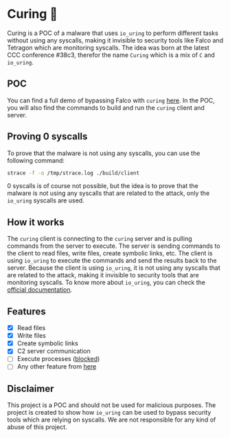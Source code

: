 # Curing 💊
Curing is a POC of a malware that uses `io_uring` to perform different tasks without using any syscalls, making it invisible to security tools like Falco and Tetragon which are monitoring syscalls.
The idea was born at the latest CCC conference #38c3, therefor the name `Curing` which is a mix of `C` and `io_uring`.

## POC
You can find a full demo of bypassing Falco with `curing` [here](poc/POC.md).
In the POC, you will also find the commands to build and run the `curing` client and server.

## Proving 0 syscalls
To prove that the malware is not using any syscalls, you can use the following command:
```bash
strace -f -o /tmp/strace.log ./build/client
```
0 syscalls is of course not possible, but the idea is to prove that the malware is not using any syscalls that are related to the attack, only the `io_uring` syscalls are used.

## How it works
The `curing` client is connecting to the `curing` server and is pulling commands from the server to execute. The server is sending commands to the client to read files, write files, create symbolic links, etc. The client is using `io_uring` to execute the commands and send the results back to the server.
Because the client is using `io_uring`, it is not using any syscalls that are related to the attack, making it invisible to security tools that are monitoring syscalls.
To know more about `io_uring`, you can check the [official documentation](https://kernel.dk/io_uring.pdf).

## Features
- [x] Read files
- [x] Write files
- [x] Create symbolic links
- [x] C2 server communication
- [ ] Execute processes ([blocked](https://github.com/axboe/liburing/discussions/1307))
- [ ] Any other feature from [here](https://github.com/axboe/liburing/blob/1a780b1fa6009fe9eb14dc48a99f6917556a8f3b/src/include/liburing/io_uring.h#L206)

## Disclaimer
This project is a POC and should not be used for malicious purposes. The project is created to show how `io_uring` can be used to bypass security tools which are relying on syscalls.
We are not responsible for any kind of abuse of this project.